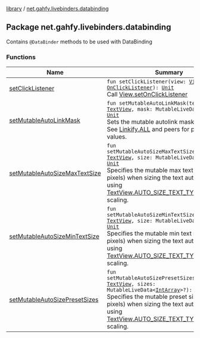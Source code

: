 [library](../index.md) / [net.gahfy.livebinders.databinding](./index.md)

## Package net.gahfy.livebinders.databinding

Contains `@DataBinder` methods to be used with DataBinding

### Functions

| Name | Summary |
|---|---|
| [setClickListener](set-click-listener.md) | `fun setClickListener(view: `[`View`](https://developer.android.com/reference/android/view/View.html)`, l: `[`OnClickListener`](https://developer.android.com/reference/android/view/View/OnClickListener.html)`): `[`Unit`](https://kotlinlang.org/api/latest/jvm/stdlib/kotlin/-unit/index.html)<br>Call [View.setOnClickListener](https://developer.android.com/reference/android/view/View.html#setOnClickListener(android.view.View.OnClickListener)) |
| [setMutableAutoLinkMask](set-mutable-auto-link-mask.md) | `fun setMutableAutoLinkMask(textView: `[`TextView`](https://developer.android.com/reference/android/widget/TextView.html)`, mask: MutableLiveData<`[`Int`](https://kotlinlang.org/api/latest/jvm/stdlib/kotlin/-int/index.html)`>?): `[`Unit`](https://kotlinlang.org/api/latest/jvm/stdlib/kotlin/-unit/index.html)<br>Sets the mutable autolink mask of the text. See [Linkify.ALL](https://developer.android.com/reference/android/text/util/Linkify.html#ALL) and peers for possible values. |
| [setMutableAutoSizeMaxTextSize](set-mutable-auto-size-max-text-size.md) | `fun setMutableAutoSizeMaxTextSize(textView: `[`TextView`](https://developer.android.com/reference/android/widget/TextView.html)`, size: MutableLiveData<`[`Int`](https://kotlinlang.org/api/latest/jvm/stdlib/kotlin/-int/index.html)`>?): `[`Unit`](https://kotlinlang.org/api/latest/jvm/stdlib/kotlin/-unit/index.html)<br>Specifies the mutable max text size (in pixels) when sizing the text automatically using [TextView.AUTO_SIZE_TEXT_TYPE_UNIFORM](https://developer.android.com/reference/android/widget/TextView.html#AUTO_SIZE_TEXT_TYPE_UNIFORM) scaling. |
| [setMutableAutoSizeMinTextSize](set-mutable-auto-size-min-text-size.md) | `fun setMutableAutoSizeMinTextSize(textView: `[`TextView`](https://developer.android.com/reference/android/widget/TextView.html)`, size: MutableLiveData<`[`Int`](https://kotlinlang.org/api/latest/jvm/stdlib/kotlin/-int/index.html)`>?): `[`Unit`](https://kotlinlang.org/api/latest/jvm/stdlib/kotlin/-unit/index.html)<br>Specifies the mutable min text size (in pixels) when sizing the text automatically using [TextView.AUTO_SIZE_TEXT_TYPE_UNIFORM](https://developer.android.com/reference/android/widget/TextView.html#AUTO_SIZE_TEXT_TYPE_UNIFORM) scaling. |
| [setMutableAutoSizePresetSizes](set-mutable-auto-size-preset-sizes.md) | `fun setMutableAutoSizePresetSizes(textView: `[`TextView`](https://developer.android.com/reference/android/widget/TextView.html)`, sizes: MutableLiveData<`[`IntArray`](https://kotlinlang.org/api/latest/jvm/stdlib/kotlin/-int-array/index.html)`>?): `[`Unit`](https://kotlinlang.org/api/latest/jvm/stdlib/kotlin/-unit/index.html)<br>Specifies the mutable preset sizes (in pixels) when sizing the text automatically using [TextView.AUTO_SIZE_TEXT_TYPE_UNIFORM](https://developer.android.com/reference/android/widget/TextView.html#AUTO_SIZE_TEXT_TYPE_UNIFORM) scaling. |
